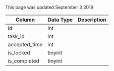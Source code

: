 This page was updated September 3 2019

| Column        | Data Type | Description |
| ------------- | --------- | ----------- |
| id            | int       |             |
| task_id       | int       |             |
| accepted_time | int       |             |
| is_locked     | tinyint   |             |
| is_completed  | tinyint   |             |